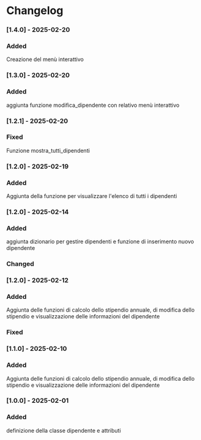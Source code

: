 # Changelog
### [1.4.0] - 2025-02-20  
### Added
Creazione del menù interattivo 

### [1.3.0] - 2025-02-20
### Added
aggiunta funzione modifica_dipendente con relativo menù interattivo
### [1.2.1] - 2025-02-20

### Fixed
Funzione mostra_tutti_dipendenti

### [1.2.0] - 2025-02-19
### Added
Aggiunta della funzione per visualizzare l'elenco di tutti i dipendenti


### [1.2.0] - 2025-02-14
### Added
aggiunta dizionario per gestire dipendenti e funzione di inserimento nuovo dipendente
### Changed


### [1.2.0] - 2025-02-12
### Added
Aggiunta delle funzioni di calcolo dello stipendio annuale, di modifica dello stipendio e visualizzazione delle informazioni del dipendente

### Fixed


### [1.1.0] - 2025-02-10
### Added
Aggiunta delle funzioni di calcolo dello stipendio annuale, di modifica dello stipendio e visualizzazione delle informazioni del dipendente


### [1.0.0] - 2025-02-01
### Added
definizione della classe dipendente e attributi
